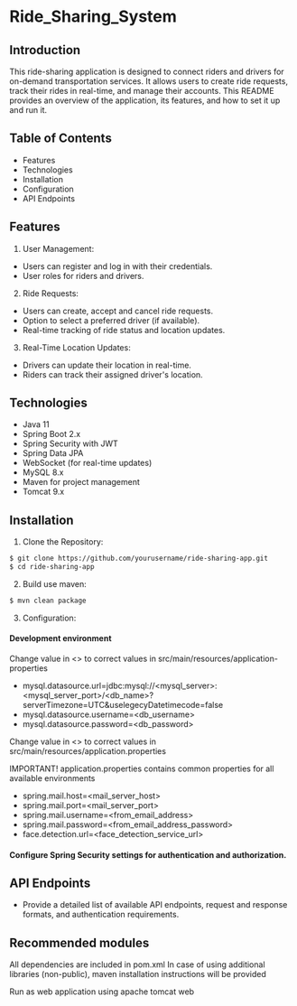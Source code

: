 # **Ride_Sharing_System**

## Introduction
This ride-sharing application is designed to connect riders and drivers for on-demand transportation services. It allows users to create ride requests, track their rides in real-time, and manage their accounts. This README provides an overview of the application, its features, and how to set it up and run it.

## Table of Contents

- Features
- Technologies
- Installation
- Configuration
- API Endpoints

## Features
1. User Management:
- Users can register and log in with their credentials.
- User roles for riders and drivers.
2. Ride Requests:
- Users can create, accept and cancel ride requests.
- Option to select a preferred driver (if available).
- Real-time tracking of ride status and location updates.
3. Real-Time Location Updates:
- Drivers can update their location in real-time.
- Riders can track their assigned driver's location.


## Technologies
- Java 11
- Spring Boot 2.x
- Spring Security with JWT
- Spring Data JPA
- WebSocket (for real-time updates)
- MySQL 8.x
- Maven for project management
- Tomcat 9.x


## Installation
1. Clone the Repository:
``` bash
$ git clone https://github.com/yourusername/ride-sharing-app.git
$ cd ride-sharing-app
```
2. Build use maven:
``` bash
$ mvn clean package
```
3. Configuration:

#### Development environment

 Change value in <> to correct values in src/main/resources/application-properties

- mysql.datasource.url=jdbc:mysql://<mysql_server>:<mysql_server_port>/<db_name>?serverTimezone=UTC&uselegecyDatetimecode=false
- mysql.datasource.username=<db_username>
- mysql.datasource.password=<db_password>


Change value in <> to correct values in src/main/resources/application.properties

IMPORTANT! application.properties contains common properties for all available environments

- spring.mail.host=<mail_server_host>
- spring.mail.port=<mail_server_port>
- spring.mail.username=<from_email_address>
- spring.mail.password=<from_email_address_password>
- face.detection.url=<face_detection_service_url>

#### Configure Spring Security settings for authentication and authorization.


## API Endpoints
- Provide a detailed list of available API endpoints, request and response formats, and authentication requirements.
## Recommended modules
All dependencies are included in pom.xml
In case of using additional libraries (non-public), maven installation instructions will be provided


Run as web application using apache tomcat web <br/>



